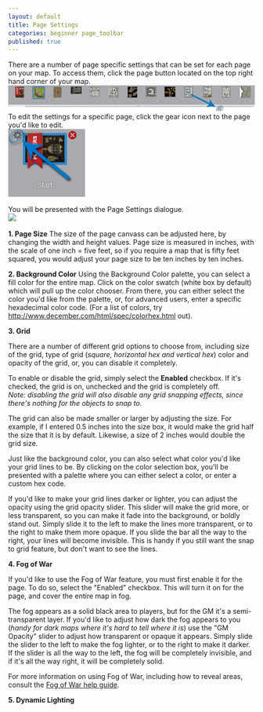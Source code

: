 ```yaml
---
layout: default
title: Page Settings
categories: beginner page_toolbar
published: true
---
```


There are a number of page specific settings that can be set for each page on your map. To access them, click the page button located on the top right hand corner of your map.<br>
<img src="/images/pagebutton.png" /><br>
To edit the settings for a specific page, click the gear icon next to the page you'd like to edit.<br>
<img src="/images/ps-gear-icon.png" />

You will be presented with the Page Settings dialogue.<br>
<img src="/images/PageSettingsSS1.jpeg" />


**1. Page Size** The size of the page canvass can be adjusted here, by changing the width and height values. Page size is measured in inches, with the scale of one inch = five feet, so if you require a map that is fifty feet squared, you would adjust your page size to be ten inches by ten inches.<br>

**2. Background Color** Using the Background Color palette, you can select a fill color for the entire map. Click on the color swatch (white box by default) which will pull up the color chooser. From there, you can either select the color you'd like from the palette, or, for advanced users, enter a specific hexadecimal color code. (For a list of colors, try <a href="http://www.december.com/html/spec/colorhex.html">http://www.december.com/html/spec/colorhex.html</a> out).<br>

**3. Grid**

There are a number of different grid options to choose from, including size of the grid, type of grid (<i>square, horizontal hex and vertical hex</i>) color and opacity of the grid, or, you can disable it completely.

To enable or disable the grid, simply select the <b>Enabled</b> checkbox. If it's checked, the grid is on, unchecked and the grid is completely off.<br>
<i>Note: disabling the grid will also disable any grid snapping effects, since there's nothing for the objects to snap to.</i><br>

The grid can also be made smaller or larger by adjusting the size. For example, if I entered 0.5 inches into the size box, it would make the grid half the size that it is by default. Likewise, a size of 2 inches would double the grid size.<br>

Just like the background color, you can also select what color you'd like your grid lines to be. By clicking on the color selection box, you'll be presented with a palette where you can either select a color, or enter a custom hex code.<br>

If you'd like to make your grid lines darker or lighter, you can adjust the opacity using the grid opacity slider. This slider will make the grid more, or less transparent, so you can make it fade into the background, or boldly stand out. Simply slide it to the left to make the lines more transparent, or to the right to make them more opaque. If you slide the bar all the way to the right, your lines will become invisible. This is handy if you still want the snap to grid feature, but don't want to see the lines.<br>

**4. Fog of War**

If you'd like to use the Fog of War feature, you must first enable it for the page. To do so, select the "Enabled" checkbox. This will turn it on for the page, and cover the entire map in fog.

The fog appears as a solid black area to players, but for the GM it's a semi-transparent layer. If you'd like to adjust how dark the fog appears to you (<i>handy for dark maps where it's hard to tell where it is</i>) use the "GM Opacity" slider to adjust how transparent or opaque it appears. Simply slide the slider to the left to make the fog lighter, or to the right to make it darker. If the slider is all the way to the left, the fog will be completely invisible, and if it's all the way right, it will be completely solid.<br>

For more information on using Fog of War, including how to reveal areas, consult the [Fog of War help guide](/tabletop-toolbox-fog-of-war).

**5. Dynamic Lighting**

